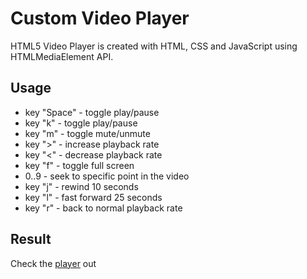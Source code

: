 # Custom Video Player
HTML5 Video Player is created with HTML, CSS and JavaScript using HTMLMediaElement API.

## Usage
- key "Space" - toggle play/pause
- key "k" - toggle play/pause
- key "m" - toggle mute/unmute
- key ">" - increase playback rate
- key "<" - decrease playback rate
- key "f" - toggle full screen
- 0..9 - seek to specific point in the video
- key "j" - rewind 10 seconds
- key "l" - fast forward 25 seconds
- key "r" - back to normal playback rate


## Result
Check the [player](https://mserykh-video-player.netlify.app/) out 
